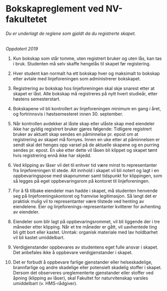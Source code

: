 # Bokskap&shy;reglement ved NV-fakultetet 

###### Du er underlagt de reglene som gjaldt da du registrerte skapet.

*Oppdatert 2019*

1. Kun bokskap som står tomme, uten registrert bruker og uten lås, kan tas i bruk. Studenten må selv skaffe hengelås til skapet før registering.

2. Hver student kan normalt ha ett bokskap hver og maksimalt to bokskap etter avtale med linjeforeningen som administrerer bokskapet.

3. Registrering av bokskap hos linjeforeningen skal skje snarest etter at skapet er låst. Alle bokskap må registreres på nytt hvert studieår, etter høstens semesterstart.

4. Bokskapene vil bli kontrollert av linjeforeningen minimum en gang i året, og fortrinnsvis i høstsemesteret innen 30. september.

5. Når kontrollen avdekker at låste skap eller ulåste skap med eiendeler ikke har gyldig registrert bruker gjøres følgende:
Tidligere registrert bruker av aktuelt skap sendes en påminnelse pr. epost om at registrering av skapet må fornyes.
Innen en uke etter at påminnelsen er sendt skal det henges opp varsel på de aktuelle skapene og en purring sendes pr. epost.
En uke etter dette vil låsen bli klippet og skapet tømt hvis registrering ennå ikke har skjedd.

6. Ved klipping av låser vil det til enhver tid være minst to representanter fra linjeforeningen til stede. Alt innhold i skapet vil bli notert og lagt i en oppbevaringspose med skapnummer samt tidspunkt for klippingen, som så legges på eget oppbevaringsrom på kontoret til linjeforeningen.

7. For å få tilbake eiendeler man hadde i skapet, må studenten henvende seg på linjeforeningskontoret og framvise legitimasjon. Så langt det er praktisk mulig vil to representanter være tilstede ved henting av eiendelene. Eier og linjeforenings-representanter kvitterer for avhenting av eiendeler.

8. Eiendeler som blir lagt på oppbevaringsrommet, vil bli liggende der i tre måneder etter klipping. Når et tre måneder er gått, vil uavhentede ting bli gitt bort eller kastet. Unntak: organisk materiale med lav holdbarhet vil bli kastet umiddelbart.

9. Verdigjenstander oppbevares av studentens eget fulle ansvar i skapet. Det anbefales ikke å oppbevare verdigjenstander i skapet.

10. Det er forbudt å oppbevare farlige gjenstander eller helseskadelige, brannfarlige og andre skadelige eller potensielt skadelig stoffer i skapet. Dersom det observeres ureglementerte gjenstander eller stoffer ved åpning (klipping av låser), skal Fakultet for naturvitenskap varsles umiddelbart (v. HMS-rådgiver).